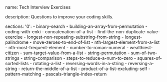 name: Tech Interview Exercises

description: Questions to improve your coding skills.

sections:
  '0':
    - binary-search
    - building-an-array-from-permutation
    - coding-with-enki
    - concatenation-of-a-list
    - find-the-non-duplicate-value-exercise
    - longest-non-repeating-substring-from-string
    - longest-palindrome
    - move-zeroes-to-end-of-list
    - nth-largest-element-from-a-list
    - nth-most-frequent-element
    - number-to-roman-numeral
    - wealthiest-citizen
    - sum-target-value-from-a-list
    - string-permutation
    - sum-of-two-strings
    - string-comparison
    - steps-to-reduce-a-num-to-zero
    - squares-of-sorted-lists
    - rotating-a-list
    - reversing-words-in-a-string
    - reversing-a-string
    - return-the-middle-of-a-list
    - product-of-a-list-excluding-self
    - pattern-matching
    - pascals-triangle-index-return